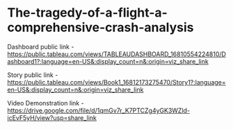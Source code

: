 # The-tragedy-of-a-flight-a-comprehensive-crash-analysis


Dashboard public link - https://public.tableau.com/views/TABLEAUDASHBOARD_16810554224810/Dashboard1?:language=en-US&:display_count=n&:origin=viz_share_link
 
 Story public link - https://public.tableau.com/views/Book1_16812173275470/Story1?:language=en-US&:display_count=n&:origin=viz_share_link
 
 Video Demonstration link - https://drive.google.com/file/d/1qmGv7r_K7PTCZg4yGK3WZld-icEvF5yH/view?usp=share_link
